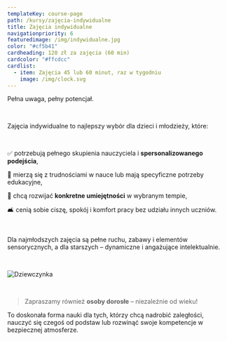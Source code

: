 ```yaml
---
templateKey: course-page
path: /kursy/zajęcia-indywidualne
title: Zajęcia indywidualne
navigationpriority: 6
featuredimage: /img/indywidualne.jpg
color: "#cf5b41"
cardheading: 120 zł za zajęcia (60 min)
cardcolor: "#ffcdcc"
cardlist:
  - item: Zajęcia 45 lub 60 minut, raz w tygodniu
    image: /img/clock.svg
---
```

Pełna uwaga, pełny potencjał.

<br/>

Zajęcia indywidualne to najlepszy wybór dla dzieci i młodzieży, które:

<br/>

✅ potrzebują pełnego skupienia nauczyciela i **spersonalizowanego podejścia**,

🧠 mierzą się z trudnościami w nauce lub mają specyficzne potrzeby edukacyjne,

🎯 chcą rozwijać **konkretne umiejętności** w wybranym tempie,

🛋️ cenią sobie ciszę, spokój i komfort pracy bez udziału innych uczniów.

<br/>

Dla najmłodszych zajęcia są pełne ruchu, zabawy i elementów sensorycznych, a dla starszych – dynamiczne i angażujące intelektualnie.

<br/>

![](/img/indywidualne.jpg "Dziewczynka")

<br/>

>  Zapraszamy również **osoby dorosłe** – niezależnie od wieku!

To doskonała forma nauki dla tych, którzy chcą nadrobić zaległości, nauczyć się czegoś od podstaw lub rozwinąć swoje kompetencje w bezpiecznej atmosferze.
